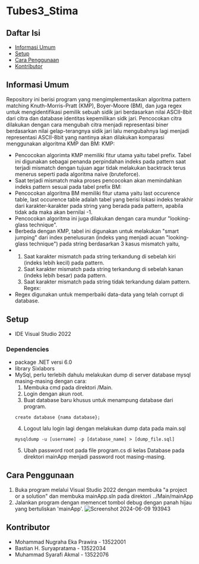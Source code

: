 # Tubes3_Stima

## Daftar Isi
- [Informasi Umum](#informasi-umum)
- [Setup](#setup)
- [Cara Penggunaan](#cara-penggunaan)
- [Kontributor](#kontributor)

## Informasi Umum

Repository ini berisi program yang mengimplementasikan algoritma pattern matching Knuth-Morris-Pratt (KMP), Boyer-Moore (BM), dan juga regex untuk mengidentifikasi pemilik sebuah sidik jari berdasarkan nilai ASCII-8bit dari citra dan database identitas kepemilikan sidk jari.
Pencocokan citra dilakukan dengan cara mengubah citra menjadi representasi biner berdasarkan nilai gelap-terangnya sidik jari lalu mengubahnya lagi menjadi representasi ASCII-8bit yang nantinya akan dilakukan komparasi menggunakan algoritma KMP dan BM:
KMP:
- Pencocokan algorimta KMP memiliki fitur utama yaitu tabel prefix. Tabel ini digunakan sebagai penanda perpindahan indeks pada pattern saat terjadi mismatch dengan tujuan agar tidak melakukan backtrack terus menerus seperti pada algoritma naive (bruteforce).
- Saat terjadi mismatch maka proses pencocokan akan memindahkan indeks pattern sesuai pada tabel prefix
BM:
- Pencocokan algoritma BM memiliki fitur utama yaitu last occurence table, last occurence table adalah tabel yang berisi lokasi indeks terakhir dari karakter-karakter pada string yang berada pada pattern, apabila tidak ada maka akan bernilai -1.
- Pencocokan algoritma ini juga dilakukan dengan cara mundur "looking-glass technique". 
- Berbeda dengan KMP, tabel ini digunakan untuk melakukan "smart jumping" dari index penelusuran (indeks yang menjadi acuan "looking-glass technique") pada string berdasarkan 3 kasus mismatch yaitu,
- 1) Saat karakter mismatch pada string terkandung di sebelah kiri (indeks lebih kecil) pada pattern.
  2) Saat karakter mismatch pada string terkandung di sebelah kanan (indeks lebih besar) pada pattern.
  3) Saat karakter mismatch pada string tidak terkandung dalam pattern.
Regex:
- Regex digunakan untuk memperbaiki data-data yang telah corrupt di database.

## Setup
- IDE Visual Studio 2022
### Dependencies
- package .NET versi 6.0
- library Sixlabors
- MySql, perlu terlebih dahulu melakukan dump di server database mysql masing-masing dengan cara:
  1) Membuka cmd pada direktori /Main.
  2) Login dengan akun root.
  3) Buat database baru khusus untuk menampung database dari program.
    ```
    create database {nama database};
    ```
  4) Logout lalu login lagi dengan melakukan dump data pada main.sql
    ```
    mysqldump -u [username] -p [database_name] > [dump_file.sql]
    ```
  5) Ubah password root pada file program.cs di kelas Database pada direktori mainApp menjadi password root masing-masing.
## Cara Penggunaan
1. Buka program melalui Visual Studio 2022 dengan membuka "a project or a solution" dan membuka mainApp.sln pada direktori ../Main/mainApp
2. Jalankan program dengan memencet tombol debug dengan panah hijau yang bertuliskan 'mainApp'.
![Screenshot 2024-06-09 193943](https://github.com/Akmal2205/Tubes3_C-sharp-apek/assets/131881654/f4338969-0920-49f4-a93e-3c4c4729c5c0)

## Kontributor
- Mohammad Nugraha Eka Prawira - 13522001
- Bastian H. Suryapratama - 13522034
- Muhammad Syarafi Akmal - 13522076
